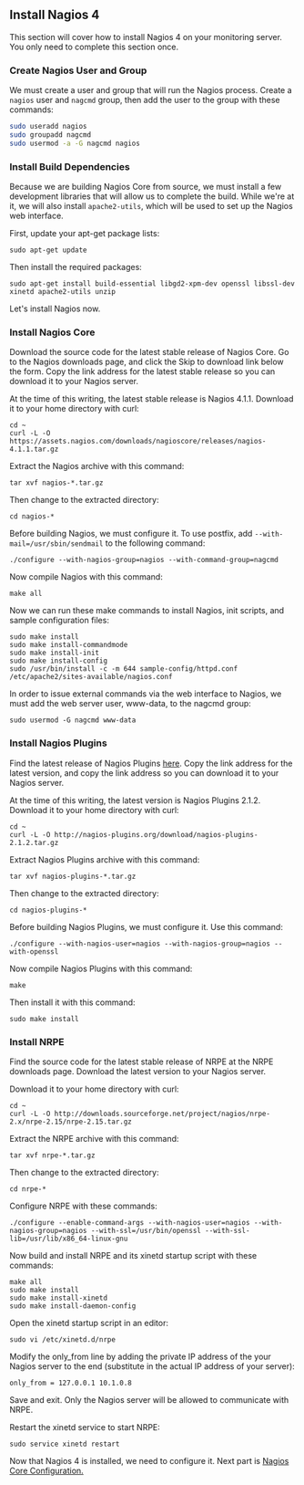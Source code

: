 ## Install Nagios 4
This section will cover how to install Nagios 4 on your monitoring server. You only need to complete this section once.

### Create Nagios User and Group

We must create a user and group that will run the Nagios process. Create a `nagios` user and `nagcmd` group, then add the user to the group with these commands:
```bash
sudo useradd nagios
sudo groupadd nagcmd
sudo usermod -a -G nagcmd nagios
```
### Install Build Dependencies

Because we are building Nagios Core from source, we must install a few development libraries that will allow us to complete the build. While we're at it, we will also install `apache2-utils`, which will be used to set up the Nagios web interface.

First, update your apt-get package lists:

```
sudo apt-get update
```

Then install the required packages:

```
sudo apt-get install build-essential libgd2-xpm-dev openssl libssl-dev xinetd apache2-utils unzip
```

Let's install Nagios now.

### Install Nagios Core

Download the source code for the latest stable release of Nagios Core. Go to the Nagios downloads page, and click the Skip to download link below the form. Copy the link address for the latest stable release so you can download it to your Nagios server.

At the time of this writing, the latest stable release is Nagios 4.1.1. Download it to your home directory with curl:

```
cd ~
curl -L -O https://assets.nagios.com/downloads/nagioscore/releases/nagios-4.1.1.tar.gz
```

Extract the Nagios archive with this command:

```
tar xvf nagios-*.tar.gz
```

Then change to the extracted directory:

```
cd nagios-*
```
Before building Nagios, we must configure it. To use postfix, add `--with-mail=/usr/sbin/sendmail` to the following command:

```
./configure --with-nagios-group=nagios --with-command-group=nagcmd
```
Now compile Nagios with this command:

```
make all
```

Now we can run these make commands to install Nagios, init scripts, and sample configuration files:

```
sudo make install
sudo make install-commandmode
sudo make install-init
sudo make install-config
sudo /usr/bin/install -c -m 644 sample-config/httpd.conf /etc/apache2/sites-available/nagios.conf
```

In order to issue external commands via the web interface to Nagios, we must add the web server user, www-data, to the nagcmd group:

```
sudo usermod -G nagcmd www-data
```

### Install Nagios Plugins

Find the latest release of Nagios Plugins [here](http://nagios-plugins.org/download/?C=M;O=D). Copy the link address for the latest version, and copy the link address so you can download it to your Nagios server.

At the time of this writing, the latest version is Nagios Plugins 2.1.2. Download it to your home directory with curl:

```
cd ~
curl -L -O http://nagios-plugins.org/download/nagios-plugins-2.1.2.tar.gz
```

Extract Nagios Plugins archive with this command:
```
tar xvf nagios-plugins-*.tar.gz
```

Then change to the extracted directory:

```
cd nagios-plugins-*
```
Before building Nagios Plugins, we must configure it. Use this command:

```
./configure --with-nagios-user=nagios --with-nagios-group=nagios --with-openssl
```

Now compile Nagios Plugins with this command:

```
make
```

Then install it with this command:

```
sudo make install
```

### Install NRPE

Find the source code for the latest stable release of NRPE at the NRPE downloads page. Download the latest version to your Nagios server.

Download it to your home directory with curl:

```
cd ~
curl -L -O http://downloads.sourceforge.net/project/nagios/nrpe-2.x/nrpe-2.15/nrpe-2.15.tar.gz
```

Extract the NRPE archive with this command:

```
tar xvf nrpe-*.tar.gz
```

Then change to the extracted directory:

```
cd nrpe-*
```

Configure NRPE with these commands:
```
./configure --enable-command-args --with-nagios-user=nagios --with-nagios-group=nagios --with-ssl=/usr/bin/openssl --with-ssl-lib=/usr/lib/x86_64-linux-gnu
```
Now build and install NRPE and its xinetd startup script with these commands:

```
make all
sudo make install
sudo make install-xinetd
sudo make install-daemon-config
```
Open the xinetd startup script in an editor:

```
sudo vi /etc/xinetd.d/nrpe
```

Modify the only_from line by adding the private IP address of the your Nagios server to the end (substitute in the actual IP address of your server):

```
only_from = 127.0.0.1 10.1.0.8
```

Save and exit. Only the Nagios server will be allowed to communicate with NRPE.

Restart the xinetd service to start NRPE:

```
sudo service xinetd restart
```

Now that Nagios 4 is installed, we need to configure it.
Next part is
[Nagios Core Configuration.](https://github.com/mskutin/quantum-nagios/blob/master/nagios_config.md)
